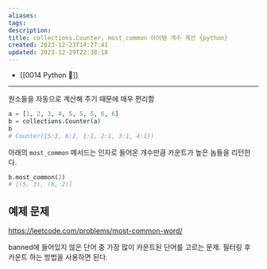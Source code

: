 ```yaml
---
aliases: 
tags: 
description:
title: collections.Counter, most_common 아이템 개수 계산 {python}
created: 2023-12-23T14:27:41
updated: 2023-12-29T22:38:18
---
```

- [[0014 Python 🐍]]
___

원소들을 자동으로 계산해 주기 때문에 매우 편리함

```python
a = [1, 2, 3, 4, 5, 5, 5, 6, 6]
b = collections.Counter(a)
b
# Counter({5:3, 6:2, 1:1, 2:1, 3:1, 4:1})
```

아래의 `most_common` 메서드는 인자로 들어온 개수만큼 카운트가 높은 놈들을 리턴한다.

```python
b.most_common(2)
# [(5, 3), (6, 2)]
```

## 예제 문제

<https://leetcode.com/problems/most-common-word/>

banned에 들어있지 않은 단어 중 가장 많이 카운트된 단어를 고르는 문제. 필터링 후 카운트 하는 방법을 사용하면 된다.